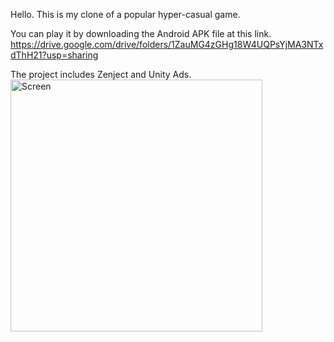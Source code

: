 Hello. This is my clone of a popular hyper-casual game. 

You can play it by downloading the Android APK file at this link.
https://drive.google.com/drive/folders/1ZauMG4zGHg18W4UQPsYjMA3NTxdThH21?usp=sharing 

The project includes Zenject and Unity Ads.<img width="403" alt="Screen" src="https://github.com/overszboy/Endless_Cubes/assets/102923904/c024365b-071b-4057-a94e-d138de1e8daa">
